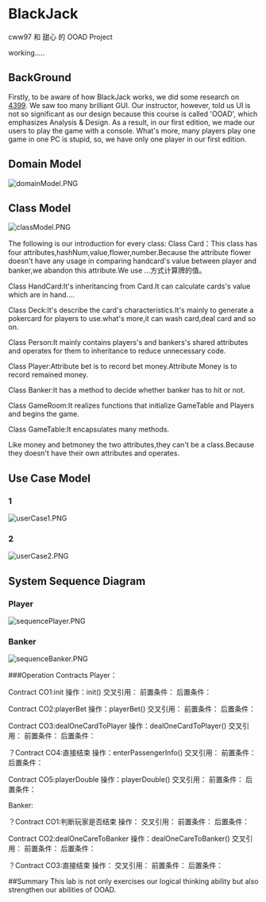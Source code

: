 # BlackJack

cww97 和 甜心 的 OOAD Project

working.....

## BackGround

Firstly, to be aware of how BlackJack works, we did some research on [4399](www.4399.com). We saw too many brilliant GUI. Our instructor, however, told us UI is not so significant as our design because this course is called 'OOAD', which emphasizes Analysis & Design. As a result, in our first edition, we made our users to play the game with a console. What's more, many players play one game in one PC is stupid, so, we have only one player in our first edition. 

## Domain Model
![domainModel.PNG](docs/pics/domainModel.PNG)

## Class Model
![classModel.PNG](docs/pics/classModel.PNG)

The following is our introduction for every class:
Class Card：This class has four attributes,hashNum,value,flower,number.Because the attribute flower doesn't have any usage in comparing handcard's value between player and banker,we abandon this attribute.We use ...方式计算牌的值。

Class HandCard:It's inheritancing from Card.It can calculate cards's value which are in hand....

Class Deck:It's describe the card's characteristics.It's mainly to generate a pokercard for players to use.what's more,it can wash card,deal card and so on.

Class Person:It mainly contains players's and bankers's shared attributes and operates for them to inheritance to reduce unnecessary code.

Class Player:Attribute bet is to record bet money.Attribute Money is to record remained money.

Class Banker:It has a method to decide whether banker has to hit or not.

Class GameRoom:It realizes functions that initialize GameTable and Players and begins the game.

Class GameTable:It encapsulates many methods.

Like money and betmoney the two attributes,they can't be a class.Because they doesn't have their own attributes and operates.


## Use Case Model

### 1

![userCase1.PNG](docs/pics/userCase1.PNG)

### 2

![userCase2.PNG](docs/pics/userCase2.PNG)

## System Sequence Diagram

### Player

![sequencePlayer.PNG](docs/pics/sequencePlayer.PNG)

### Banker

![sequenceBanker.PNG](docs/pics/sequenceBanker.PNG)

###Operation Contracts
Player：

Contract CO1:init
操作：init()
交叉引用：
前置条件：
后置条件：

Contract CO2:playerBet
操作：playerBet()
交叉引用：
前置条件：
后置条件：

Contract CO3:dealOneCardToPlayer
操作：dealOneCardToPlayer()
交叉引用：
前置条件：
后置条件：
    
？Contract CO4:直接结束
操作：enterPassengerInfo()
交叉引用：
前置条件：
后置条件：

Contract CO5:playerDouble
操作：playerDouble()
交叉引用：
前置条件：
后置条件：


Banker:

？Contract CO1:判断玩家是否结束
操作：
交叉引用：
前置条件：
后置条件：

Contract CO2:dealOneCareToBanker
操作：dealOneCareToBanker()
交叉引用：
前置条件：
后置条件：

？Contract CO3:直接结束
操作：
交叉引用：
前置条件：
后置条件：

##Summary
This lab is not only exercises our logical thinking ability but also strengthen our abilities of OOAD.